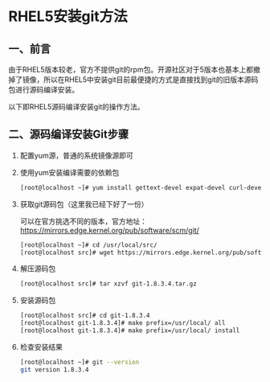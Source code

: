 # RHEL5安装git方法

## 一、前言

由于RHEL5版本较老，官方不提供git的rpm包。开源社区对于5版本也基本上都撤掉了镜像，所以在RHEL5中安装git目前最便捷的方式是直接找到git的旧版本源码包进行源码编译安装。

以下即RHEL5源码编译安装git的操作方法。

## 二、源码编译安装Git步骤

1. 配置yum源，普通的系统镜像源即可

2. 使用yum安装编译需要的依赖包

   ```bash
   [root@localhost ~]# yum install gettext-devel expat-devel curl-devel zlib-devel openssl-devel tk gcc
   ```

3. 获取git源码包（这里我已经下好了一份）

   可以在官方挑选不同的版本，官方地址：https://mirrors.edge.kernel.org/pub/software/scm/git/

   ```bash
   [root@localhost ~]# cd /usr/local/src/
   [root@localhost src]# wget https://mirrors.edge.kernel.org/pub/software/scm/git/git-1.8.3.4.tar.gz --no-check-certificate
   ```

4. 解压源码包

   ```bash
   [root@localhost src]# tar xzvf git-1.8.3.4.tar.gz
   ```

5. 安装源码包

   ```bash
   [root@localhost src]# cd git-1.8.3.4
   [root@localhost git-1.8.3.4]# make prefix=/usr/local/ all
   [root@localhost git-1.8.3.4]# make prefix=/usr/local/ install
   ```

6. 检查安装结果

   ```bash
   [root@localhost ~]# git --version
   git version 1.8.3.4
   ```